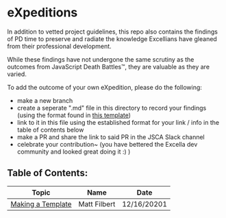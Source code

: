 <h1>eXpeditions</h1>

In addition to vetted project guidelines, this repo also contains the findings of PD time to preserve and radiate the knowledge Excellians have gleaned from their professional development.

While these findings have not undergone the same scrutiny as the outcomes from JavaScript Death Battles™, they are valuable as they are varied.

To add the outcome of your own eXpedition, please do the following:
- make a new branch 
- create a seperate ".md" file in this directory to record your findings (using the format found in <a href="./template.md">this template</a>)
- link to it in this file using the established format for your link / info in the table of contents below
- make a PR and share the link to said PR in the JSCA Slack channel 
- celebrate your contribution~ (you have bettered the Excella dev community and looked great doing it :) )

<h2>Table of Contents:</h2>

| Topic  | Name | Date
| ------------- | ------------- | ------------- |
| <a href="https://github.com/mattcfilbert/javascript-project-guidelines/blob/patch-1/expeditions/template.md">Making a Template</a> | Matt Filbert | 12/16/20201 |



